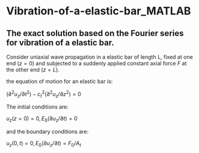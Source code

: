 # Vibration-of-a-elastic-bar_MATLAB
## The exact solution based on the Fourier series for vibration of a elastic bar.
Consider uniaxial wave propagation in a elastic bar of length L, fixed at one end $(z=0)$ and subjected to a suddenly applied constant axial force $F$ at the other end $(z=L)$. 

the equation of motion for an elastic bar is:

$(∂^2 u_z/∂t^2) - c_t^2(∂^2 u_z/∂z^2)=0$

The initial conditions are:

$u_z(z=0)=0 , E_0(∂ u_z/∂t)=0$ 

and the boundary conditions are:

$u_z(0,t)=0 , E_0(∂ u_z/∂t)=F_0/A_t$ 

